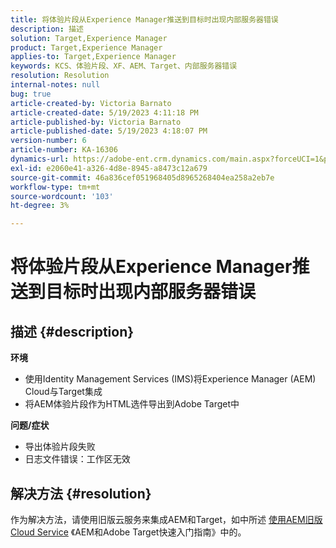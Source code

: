```yaml
---
title: 将体验片段从Experience Manager推送到目标时出现内部服务器错误
description: 描述
solution: Target,Experience Manager
product: Target,Experience Manager
applies-to: Target,Experience Manager
keywords: KCS、体验片段、XF、AEM、Target、内部服务器错误
resolution: Resolution
internal-notes: null
bug: true
article-created-by: Victoria Barnato
article-created-date: 5/19/2023 4:11:18 PM
article-published-by: Victoria Barnato
article-published-date: 5/19/2023 4:18:07 PM
version-number: 6
article-number: KA-16306
dynamics-url: https://adobe-ent.crm.dynamics.com/main.aspx?forceUCI=1&pagetype=entityrecord&etn=knowledgearticle&id=dc6cf9c4-5ff6-ed11-8848-6045bd0065b6
exl-id: e2060e41-a326-4d8e-8945-a8473c12a679
source-git-commit: 46a836cef051968405d8965268404ea258a2eb7e
workflow-type: tm+mt
source-wordcount: '103'
ht-degree: 3%

---
```


# 将体验片段从Experience Manager推送到目标时出现内部服务器错误

## 描述 {#description}

<b>环境</b>
- 使用Identity Management Services (IMS)将Experience Manager (AEM) Cloud与Target集成
- 将AEM体验片段作为HTML选件导出到Adobe Target中

<b>问题/症状</b>
- 导出体验片段失败
- 日志文件错误：工作区无效



## 解决方法 {#resolution}


作为解决方法，请使用旧版云服务来集成AEM和Target，如中所述 [使用AEM旧版Cloud Service](https://experienceleague.adobe.com/docs/experience-manager-learn/aem-target-tutorial/aem-target-implementation/using-aem-cloud-services.html) 《AEM和Adobe Target快速入门指南》中的。
